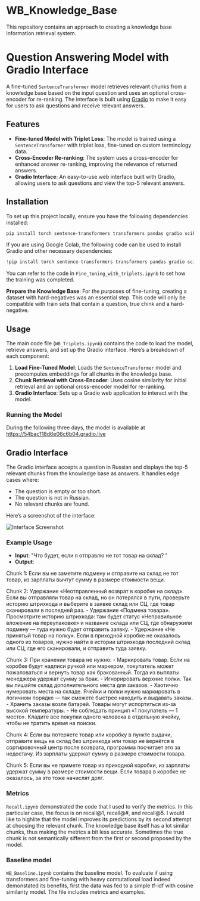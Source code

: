 # WB_Knowledge_Base
This repository contains an approach to creating a knowledge base information retrieval system.

# Question Answering Model with Gradio Interface

A fine-tuned `SentenceTransformer` model retrieves relevant chunks from a knowledge base based on the input question and uses an optional cross-encoder for re-ranking. The interface is built using [Gradio](https://gradio.app/) to make it easy for users to ask questions and receive relevant answers.

## Features

- **Fine-tuned Model with Triplet Loss**: The model is trained using a `SentenceTransformer` with triplet loss, fine-tuned on custom terminology data.
- **Cross-Encoder Re-ranking**: The system uses a cross-encoder for enhanced answer re-ranking, improving the relevance of returned answers.
- **Gradio Interface**: An easy-to-use web interface built with Gradio, allowing users to ask questions and view the top-5 relevant answers.

## Installation

To set up this project locally, ensure you have the following dependencies installed:

```bash
pip install torch sentence-transformers transformers pandas gradio scikit-learn
```

If you are using Google Colab, the following code can be used to install Gradio and other necessary dependencies:

```python
!pip install torch sentence-transformers transformers pandas gradio scikit-learn
```



You can refer to the code in `Fine_tuning_with_triplets.ipynb` to set how the training was completed.

**Prepare the Knowledge Base**:
   For the purposes of fine-tuning, creating a dataset with hard-negatives was an essential step. This code will only be compatible with train sets that contain a question, true chink and a hard-negative.

## Usage

The main code file (`WB_Triplets.ipynb`) contains the code to load the model, retrieve answers, and set up the Gradio interface. Here’s a breakdown of each component:

1. **Load Fine-Tuned Model**: Loads the `SentenceTransformer` model and precomputes embeddings for all chunks in the knowledge base.
2. **Chunk Retrieval with Cross-Encoder**: Uses cosine similarity for initial retrieval and an optional cross-encoder model for re-ranking.
3. **Gradio Interface**: Sets up a Gradio web application to interact with the model.

### Running the Model

During the following three days, the model is available at https://54bac118d6e06c6b04.gradio.live

## Gradio Interface

The Gradio interface accepts a question in Russian and displays the top-5 relevant chunks from the knowledge base as answers. It handles edge cases where:
- The question is empty or too short.
- The question is not in Russian.
- No relevant chunks are found.

Here’s a screenshot of the interface:

![Interface Screenshot](screenshot.png)

### Example Usage

- **Input**: "Что будет, если я отправлю не тот товар на склад? "
- **Output**:

Chunk 1:
Если вы не заметите подмену и отправите на склад не тот товар, из зарплаты вычтут сумму в размере стоимости вещи.

Chunk 2:
Удержание «Неотправленный возврат в коробке на склад». Если вы отправляли товар на склад, но он потерялся в пути, проверьте историю штрихкода и выберите в заявке склад или СЦ, где товар сканировали в последней раз. - Удержание «Подмена товара». Просмотрите историю штрихкода: там будет статус «Неправильное вложение на переупаковке» и название склада или СЦ, где обнаружили подмену — туда нужно будет отправить заявку. - Удержание «Не принятый товар на полку». Если в приходной коробке не оказалось одного из товаров, нужно найти в истории штрихкода последний склад или СЦ, где его сканировали, и отправить туда заявку.

Chunk 3:
При хранении товара не нужно: - Маркировать товар. Если на коробке будут надписи ручкой или маркером, покупатель может пожаловаться и вернуть товар как бракованный. Тогда из выплаты менеджера удержат сумму за брак. - Игнорировать верхние полки. Так вы лишайте склад дополнительного места для заказов. - Хаотично нумеровать места на складе. Ячейки и полки нужно маркировать в логичном порядке — так сможете быстрее находить и выдавать заказы. - Хранить заказы возле батарей. Товары могут испортиться из-за высокой температуры.  - Не соблюдать принцип «1 покупатель — 1 место». Кладите все покупки одного человека в отдельную ячейку, чтобы не тратить время на поиски.

Chunk 4:
Если вы потеряете товар или коробку в пункте выдачи, отправите вещь на склад без штрихкода или товар не вернётся в сортировочный центр после возврата, программа посчитает это за недостачу. Из зарплаты удержат сумму в размере стоимости товара.

Chunk 5:
Если вы не примете товар из приходной коробки, из зарплаты удержат сумму в размере стоимости вещи. Если товара в коробке не оказалось, за это тоже начислят долг.


### Metrics 

`Recall.ipynb` demonstrated the code that I used to verify the metrics. In this particular case, the focus is on recall@1, recall@#, and recall@5. I would like to highlite that the model improves its predictions by its second attempt at choosing the relevant chunk. The knowledge base itself has a lot similar chunks, thus making the metrics a bit less accurate. Sometimes the true chunk is not  semantically sifferent from the first or second proposed by the model.

### Baseline model

 `WB_Baseline.ipynb` contains the baseline model. To evaluate if using transformers and fine-tuning with heavy comtutational load indeed demonstated its benefits, first the data was fed to a simple tf-idf with cosine similarity model. The file includes metrics and examples.


 
